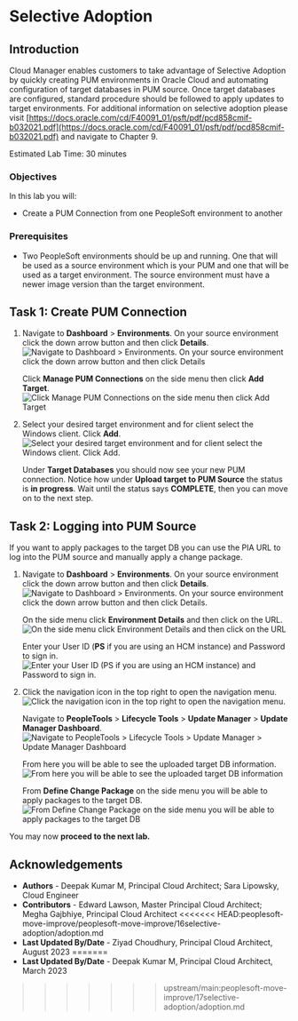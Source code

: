 # Selective Adoption

## Introduction
Cloud Manager enables customers to take advantage of Selective Adoption by quickly creating PUM environments in Oracle Cloud and automating configuration of target databases in PUM source. Once target databases are configured, standard procedure should be followed to apply updates to target environments. For additional information on selective adoption please visit [https://docs.oracle.com/cd/F40091_01/psft/pdf/pcd858cmif-b032021.pdf](https://docs.oracle.com/cd/F40091_01/psft/pdf/pcd858cmif-b032021.pdf) and navigate to Chapter 9.

Estimated Lab Time: 30 minutes

### Objectives
In this lab you will:
* Create a PUM Connection from one PeopleSoft environment to another

### Prerequisites
- Two PeopleSoft environments should be up and running. One that will be used as a source environment which is your PUM and one that will be used as a target environment. The source environment must have a newer image version than the target environment.

## Task 1: Create PUM Connection

1.  Navigate to **Dashboard** > **Environments**. On your source environment click the down arrow button and then click **Details**.
    ![Navigate to Dashboard > Environments. On your source environment click the down arrow button and then click Details](./images/sourcedetails.png "")

    Click **Manage PUM Connections** on the side menu then click **Add Target**.
    ![Click Manage PUM Connections on the side menu then click Add Target](./images/managepum.png "")

2.  Select your desired target environment and for client select the Windows client. Click **Add**.
    ![Select your desired target environment and for client select the Windows client. Click Add.](./images/selecttarget.png "")

    Under **Target Databases** you should now see your new PUM connection. Notice how under **Upload target to PUM Source** the status is **in progress**. Wait until the status says **COMPLETE**, then you can move on to the next step.
    

## Task 2: Logging into PUM Source

If you want to apply packages to the target DB you can use the PIA URL to log into the PUM source and manually apply a change package. 

1.  Navigate to **Dashboard** > **Environments**. On your source environment click the down arrow button and then click **Details**. 
    ![Navigate to Dashboard > Environments. On your source environment click the down arrow button and then click Details.](./images/sourcedetails.png "")

    On the side menu click **Environment Details** and then click on the URL.
    ![On the side menu click Environment Details and then click on the URL](./images/url.png "")

    Enter your User ID (**PS** if you are using an HCM instance) and Password to sign in.
    ![Enter your User ID (PS if you are using an HCM instance) and Password to sign in.](./images/login.png "")

2.  Click the navigation icon in the top right to open the navigation menu.
    ![Click the navigation icon in the top right to open the navigation menu.](./images/nav.png "")

    Navigate to **PeopleTools** > **Lifecycle Tools** > **Update Manager** > **Update Manager Dashboard**.
    ![Navigate to PeopleTools > Lifecycle Tools > Update Manager > Update Manager Dashboard](./images/updatedash.png "")

    From here you will be able to see the uploaded target DB information.
    ![From here you will be able to see the uploaded target DB information](./images/dbinfo.png "")

    From **Define Change Package** on the side menu you will be able to apply packages to the target DB.
    ![From Define Change Package on the side menu you will be able to apply packages to the target DB](./images/define.png "")

You may now **proceed to the next lab.**

## Acknowledgements
* **Authors** - Deepak Kumar M, Principal Cloud Architect; Sara Lipowsky, Cloud Engineer
* **Contributors** - Edward Lawson, Master Principal Cloud Architect; Megha Gajbhiye, Principal Cloud Architect
<<<<<<< HEAD:peoplesoft-move-improve/peoplesoft-move-improve/16selective-adoption/adoption.md
* **Last Updated By/Date** - Ziyad Choudhury, Principal Cloud Architect, August 2023
=======
* **Last Updated By/Date** - Deepak Kumar M, Principal Cloud Architect, March 2023
>>>>>>> upstream/main:peoplesoft-move-improve/17selective-adoption/adoption.md
